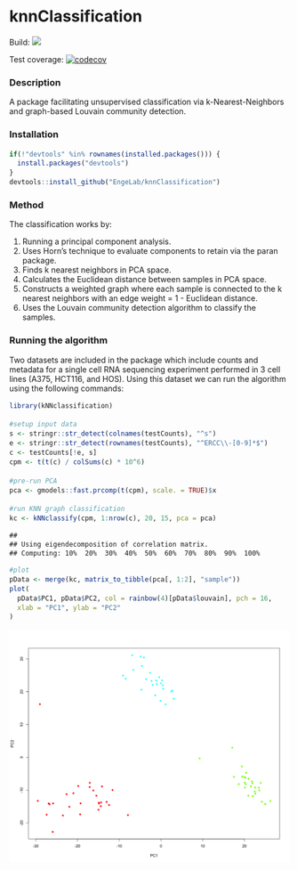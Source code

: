 knnClassification
================

Build:
<a href="https://travis-ci.org/jasonserviss/sp.scRNAseq"><img src="https://travis-ci.org/EngeLab/kNNclassification.svg?branch=master"></a>

Test coverage:
[![codecov](https://codecov.io/gh/EngeLab/knnClassification/branch/master/graph/badge.svg)](https://codecov.io/gh/EngeLab/knnClassification)

### Description

A package facilitating unsupervised classification via
k-Nearest-Neighbors and graph-based Louvain community detection.

### Installation

``` r
if(!"devtools" %in% rownames(installed.packages())) {
  install.packages("devtools")
}
devtools::install_github("EngeLab/knnClassification")
```

### Method

The classification works by:

1.  Running a principal component analysis.  
2.  Uses Horn’s technique to evaluate components to retain via the paran
    package.
3.  Finds k nearest neighbors in PCA space.  
4.  Calculates the Euclidean distance between samples in PCA space.  
5.  Constructs a weighted graph where each sample is connected to the k
    nearest neighbors with an edge weight = 1 - Euclidean distance.  
6.  Uses the Louvain community detection algorithm to classify the
    samples.

### Running the algorithm

Two datasets are included in the package which include counts and
metadata for a single cell RNA sequencing experiment performed in 3 cell
lines (A375, HCT116, and HOS). Using this dataset we can run the
algorithm using the following commands:

``` r
library(kNNclassification)
 
#setup input data
s <- stringr::str_detect(colnames(testCounts), "^s")
e <- stringr::str_detect(rownames(testCounts), "^ERCC\\-[0-9]*$")
c <- testCounts[!e, s]
cpm <- t(t(c) / colSums(c) * 10^6)

#pre-run PCA
pca <- gmodels::fast.prcomp(t(cpm), scale. = TRUE)$x

#run KNN graph classification
kc <- kNNclassify(cpm, 1:nrow(c), 20, 15, pca = pca)
```

    ## 
    ## Using eigendecomposition of correlation matrix.
    ## Computing: 10%  20%  30%  40%  50%  60%  70%  80%  90%  100%

``` r
#plot
pData <- merge(kc, matrix_to_tibble(pca[, 1:2], "sample"))
plot(
  pData$PC1, pData$PC2, col = rainbow(4)[pData$louvain], pch = 16, 
  xlab = "PC1", ylab = "PC2"
)
```

<img src="inst/README_files/README-unnamed-chunk-3-1.png" style="display: block; margin: auto;" />
